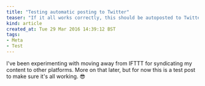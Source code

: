 ```yaml
---
title: "Testing automatic posting to Twitter"
teaser: "If it all works correctly, this should be autoposted to Twitter"
kind: article
created_at: Tue 29 Mar 2016 14:39:12 BST
tags:
- Meta
- Test
---
```


I've been experimenting with moving away from IFTTT for syndicating my content to other platforms. More on that later, but for now this is a test post to make sure it's all working. 😎
